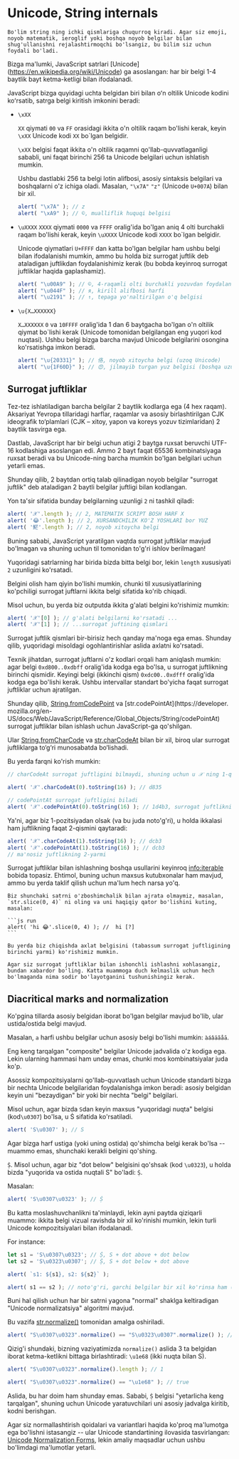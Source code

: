 
# Unicode, String internals

```ogohlantiruvchi sarlavha="Ilg'or bilim"
Bo'lim string ning ichki qismlariga chuqurroq kiradi. Agar siz emoji, noyob matematik, ieroglif yoki boshqa noyob belgilar bilan shug'ullanishni rejalashtirmoqchi bo'lsangiz, bu bilim siz uchun foydali bo'ladi.
```

Bizga ma'lumki, JavaScript satrlari [Unicode] (https://en.wikipedia.org/wiki/Unicode) ga asoslangan: har bir belgi 1-4 baytlik bayt ketma-ketligi bilan ifodalanadi.

JavaScript bizga quyidagi uchta belgidan biri bilan oʻn oltilik Unicode kodini koʻrsatib, satrga belgi kiritish imkonini beradi:

- `\xXX`

    `XX` qiymati `00` va `FF` orasidagi ikkita o'n oltilik raqam bo'lishi kerak, keyin `\xXX` Unicode kodi `XX` bo`lgan belgidir.

    `\xXX` belgisi faqat ikkita o'n oltilik raqamni qo'llab-quvvatlaganligi sababli, uni faqat birinchi 256 ta Unicode belgilari uchun ishlatish mumkin.

    Ushbu dastlabki 256 ta belgi lotin alifbosi, asosiy sintaksis belgilari va boshqalarni o'z ichiga oladi. Masalan, `"\x7A"` `"z"` (Unicode `U+007A`) bilan bir xil.

    ```js run
    alert( "\x7A" ); // z
    alert( "\xA9" ); // ©, mualliflik huquqi belgisi
    ```

- `\uXXXX`
    `XXXX` qiymati `0000` va `FFFF` oralig'ida bo'lgan aniq 4 olti burchakli raqam bo'lishi kerak, keyin `\uXXXX` Unicode kodi `XXXX` bo`lgan belgidir.

    Unicode qiymatlari `U+FFFF` dan katta bo'lgan belgilar ham ushbu belgi bilan ifodalanishi mumkin, ammo bu holda biz surrogat juftlik deb ataladigan juftlikdan foydalanishimiz kerak (bu bobda keyinroq surrogat juftliklar haqida gaplashamiz).

    ```js run
    alert( "\u00A9" ); // ©, 4-raqamli olti burchakli yozuvdan foydalangan holda \xA9 bilan bir xil
    alert( "\u044F" ); // я, kirill alifbosi harfi
    alert( "\u2191" ); // ↑, tepaga yo'naltirilgan o'q belgisi
    ```

- `\u{X…XXXXXX}`

    `X…XXXXXX` `0` va `10FFFF` oralig'ida 1 dan 6 baytgacha bo'lgan o'n oltilik qiymat bo`lishi kerak (Unicode tomonidan belgilangan eng yuqori kod nuqtasi). Ushbu belgi bizga barcha mavjud Unicode belgilarini osongina ko'rsatishga imkon beradi.

    ```js run
    alert( "\u{20331}" ); // 佫, noyob xitoycha belgi (uzoq Unicode)
    alert( "\u{1F60D}" ); // 😍, jilmayib turgan yuz belgisi (boshqa uzun Unicode)
    ```

## Surrogat juftliklar

Tez-tez ishlatiladigan barcha belgilar 2 baytlik kodlarga ega (4 hex raqam). Aksariyat Yevropa tillaridagi harflar, raqamlar va asosiy birlashtirilgan CJK ideografik to‘plamlari (CJK – xitoy, yapon va koreys yozuv tizimlaridan) 2 baytlik tasvirga ega.

Dastlab, JavaScript har bir belgi uchun atigi 2 baytga ruxsat beruvchi UTF-16 kodlashiga asoslangan edi. Ammo 2 bayt faqat 65536 kombinatsiyaga ruxsat beradi va bu Unicode-ning barcha mumkin bo'lgan belgilari uchun yetarli emas.

Shunday qilib, 2 baytdan ortiq talab qilinadigan noyob belgilar "surrogat juftlik" deb ataladigan 2 baytli belgilar juftligi bilan kodlangan.

Yon ta'sir sifatida bunday belgilarning uzunligi `2` ni tashkil qiladi:

```js run
alert( '𝒳'.length ); // 2, MATEMATIK SCRIPT BOSH HARF X
alert( '😂'.length ); // 2, XURSANDCHILIK KO'Z YOSHLARI bor YUZ
alert( '𩷶'.length ); // 2, noyob xitoycha belgi
```

Buning sababi, JavaScript yaratilgan vaqtda surrogat juftliklar mavjud bo'lmagan va shuning uchun til tomonidan to'g'ri ishlov berilmagan!

Yuqoridagi satrlarning har birida bizda bitta belgi bor, lekin `length` xususiyati `2` uzunligini ko'rsatadi.

Belgini olish ham qiyin bo'lishi mumkin, chunki til xususiyatlarining ko'pchiligi surrogat juftlarni ikkita belgi sifatida ko'rib chiqadi.

Misol uchun, bu yerda biz outputda ikkita g'alati belgini ko'rishimiz mumkin:

```js run
alert( '𝒳'[0] ); // g'alati belgilarni ko'rsatadi ...
alert( '𝒳'[1] ); // ...surrogat juftining qismlari
```

Surrogat juftlik qismlari bir-birisiz hech qanday ma'noga ega emas. Shunday qilib, yuqoridagi misoldagi ogohlantirishlar aslida axlatni ko'rsatadi.

Texnik jihatdan, surrogat juftlarni o'z kodlari orqali ham aniqlash mumkin: agar belgi `0xd800..0xdbff` oralig'ida kodga ega bo'lsa, u surrogat juftlikning birinchi qismidir. Keyingi belgi (ikkinchi qism) `0xdc00..0xdfff` oralig'ida kodga ega bo'lishi kerak. Ushbu intervallar standart bo'yicha faqat surrogat juftliklar uchun ajratilgan.

Shunday qilib, [String.fromCodePoint](https://developer.mozilla.org/en-US/docs/Web/JavaScript/Reference/Global_Objects/String/fromCodePoint) va [str.codePointAt](https://developer. mozilla.org/en-US/docs/Web/JavaScript/Reference/Global_Objects/String/codePointAt) surrogat juftliklar bilan ishlash uchun JavaScript-ga qo'shilgan.

Ular [String.fromCharCode](mdn:js/String/fromCharCode) va [str.charCodeAt](mdn:js/String/charCodeAt) bilan bir xil, biroq ular surrogat juftliklarga to‘g‘ri munosabatda bo‘lishadi.

Bu yerda farqni ko'rish mumkin:

```js run
// charCodeAt surrogat juftligini bilmaydi, shuning uchun u 𝒳 ning 1-qismi uchun kodlarni beradi:

alert( '𝒳'.charCodeAt(0).toString(16) ); // d835

// codePointAt surrogat juftligini biladi
alert( '𝒳'.codePointAt(0).toString(16) ); // 1d4b3, surrogat juftlikning ikkala qismini o'qiydi
```

Ya'ni, agar biz 1-pozitsiyadan olsak (va bu juda noto'g'ri), u holda ikkalasi ham juftlikning faqat 2-qismini qaytaradi:

```js run
alert( '𝒳'.charCodeAt(1).toString(16) ); // dcb3
alert( '𝒳'.codePointAt(1).toString(16) ); // dcb3
// ma'nosiz juftlikning 2-yarmi
```

Surrogat juftliklar bilan ishlashning boshqa usullarini keyinroq <info:iterable> bobida topasiz. Ehtimol, buning uchun maxsus kutubxonalar ham mavjud, ammo bu yerda taklif qilish uchun ma'lum hech narsa yo'q.

````ogohlantiruvchi sarlavha="Takeaway: ixtiyoriy nuqtada satrlarni ajratish xavfli"
Biz shunchaki satrni o'zboshimchalik bilan ajrata olmaymiz, masalan, `str.slice(0, 4)` ni oling va uni haqiqiy qator bo'lishini kuting, masalan:

```js run
alert( 'hi 😂'.slice(0, 4) ); //  hi [?]
```

Bu yerda biz chiqishda axlat belgisini (tabassum surrogat juftligining birinchi yarmi) ko'rishimiz mumkin.

Agar siz surrogat juftliklar bilan ishonchli ishlashni xohlasangiz, bundan xabardor bo'ling. Katta muammoga duch kelmaslik uchun hech bo'lmaganda nima sodir bo'layotganini tushunishingiz kerak.
````

##  Diacritical marks and normalization

Ko'pgina tillarda asosiy belgidan iborat bo'lgan belgilar mavjud bo'lib, ular ustida/ostida belgi mavjud.

Masalan, `a` harfi ushbu belgilar uchun asosiy belgi bo'lishi mumkin: `àáâäãåā`.

Eng keng tarqalgan "composite" belgilar Unicode jadvalida o'z kodiga ega. Lekin ularning hammasi ham unday emas, chunki mos kombinatsiyalar juda ko'p.

Asossiz kompozitsiyalarni qo'llab-quvvatlash uchun Unicode standarti bizga bir nechta Unicode belgilaridan foydalanishga imkon beradi: asosiy belgidan keyin uni "bezaydigan" bir yoki bir nechta "belgi" belgilari.

Misol uchun, agar bizda `S`dan keyin maxsus "yuqoridagi nuqta" belgisi (kod`\u0307`) bo'lsa, u Ṡ sifatida ko'rsatiladi.

```js run
alert( 'S\u0307' ); // Ṡ
```

Agar bizga harf ustiga (yoki uning ostida) qo'shimcha belgi kerak bo'lsa -- muammo emas, shunchaki kerakli belgini qo'shing.

`Ṩ`. Misol uchun, agar biz "dot below" belgisini qo'shsak (kod `\u0323`), u holda bizda "yuqorida va ostida nuqtali S" bo'ladi: `Ṩ`.

Masalan:

```js run
alert( 'S\u0307\u0323' ); // Ṩ
```

Bu katta moslashuvchanlikni ta'minlaydi, lekin ayni paytda qiziqarli muammo: ikkita belgi vizual ravishda bir xil ko'rinishi mumkin, lekin turli Unicode kompozitsiyalari bilan ifodalanadi.

For instance:

```js run
let s1 = 'S\u0307\u0323'; // Ṩ, S + dot above + dot below
let s2 = 'S\u0323\u0307'; // Ṩ, S + dot below + dot above

alert( `s1: ${s1}, s2: ${s2}` );

alert( s1 == s2 ); // noto'g'ri, garchi belgilar bir xil ko'rinsa ham (?!)
```

Buni hal qilish uchun har bir satrni yagona "normal" shaklga keltiradigan "Unicode normalizatsiya" algoritmi mavjud.

Bu vazifa [str.normalize()](mdn:js/String/normalize) tomonidan amalga oshiriladi.

```js run
alert( "S\u0307\u0323".normalize() == "S\u0323\u0307".normalize() ); // true
```

Qizig'i shundaki, bizning vaziyatimizda `normalize()` aslida 3 ta belgidan iborat ketma-ketlikni bittaga birlashtiradi: `\u1e68` (ikki nuqta bilan S).

```js run
alert( "S\u0307\u0323".normalize().length ); // 1

alert( "S\u0307\u0323".normalize() == "\u1e68" ); // true
```

Aslida, bu har doim ham shunday emas. Sababi, `Ṩ` belgisi "yetarlicha keng tarqalgan", shuning uchun Unicode yaratuvchilari uni asosiy jadvalga kiritib, kodni berishgan.

Agar siz normallashtirish qoidalari va variantlari haqida ko'proq ma'lumotga ega bo'lishni istasangiz -- ular Unicode standartining ilovasida tasvirlangan: [Unicode Normalization Forms](https://www.unicode.org/reports/tr15/), lekin amaliy maqsadlar uchun ushbu bo'limdagi ma'lumotlar yetarli.
